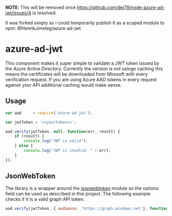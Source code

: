 **NOTE**: This will be removed once https://github.com/dei79/node-azure-ad-jwt/issues/4 is resolved.

It was forked simply so i could temporarily publish it as a scoped module to npm: @HenrikJoreteg/azure-ad-jwt

# azure-ad-jwt
This component makes it super simple to validate a JWT token issued by the Azure Active Directory. Currently the version 
is not usinge caching this means the certificates will be downloaded from Mirosoft with every verification request. 
If you are using Azure AAD tokens in every request against your API additional caching would make sense. 

## Usage

```javascript
var aad     = require('azure-ad-jwt');

var jwtToken = '<<yourtoken>>';

aad.verify(jwtToken, null, function(err, result) {
    if (result) {
        console.log("JWT is valid");
    } else {
        console.log("JWT is invalid: " + err);
    }
});
```

## JsonWebToken 
The library is a wrapper around the [jsonwebtoken](https://github.com/auth0/node-jsonwebtoken) module so the options field can be used as described in this project. The following example checks if it is a valid graph API token: 

```javascript
aad.verify(jwtToken, { audience: 'https://graph.windows.net'}, function(err, result) ...
```








